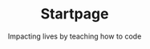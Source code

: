 ---
title: Startpage
subtitle: Impacting lives by teaching how to code
image: /img/start.jpg

intro:
  header: >-
    Over 65.3 million refugees in the world. Millions of vacant IT jobs due to
    digitalization. Two problems, one solution:
  text: A coding academy for refugees.

teaser_image:
  image: /img/IMG_2230-1.jpg

get_involved:
  content: >-
    ## Get Involved

    Powercoders is a coding academy for refugees. We believe that, in the 21st century, coding skills will help you to start a
    new life wherever you are forced to go.

    We offer a 3-month coding boot camp, followed by an internship. The ultimate
    goal of Powercoders is the permanent placement of trained refugees in IT
    companies and IT departments.

program:
  - header: Participant
    text: Are you a refugee eager to find your way into the IT industry?
    link: program/#participant
    link_text: apply now
    fade_in: Left
  - header: Coach
    text: Do you want to support a refugee in becoming successfully integrated in the local IT labor market?
    link: program/#coach
    link_text: apply as coach
    fade_in: Up
  - header: Trainer
    text: Are you an IT professional who likes to share their knowledge with newcomers?
    link: program/#trainer
    link_text: apply as trainer
    fade_in: Up
  - header: Company
    text: Are you an IT company looking for talent no matter from where it comes from?
    link: program/#company
    link_text: offer an intership
    fade_in: Right

latest:
  - header: Donate
    header_icon: fa-graduation-cap
    text: >-
        Powercoders is a non-profit organization. We rely on donations to continue our work
        helping refugees secure a better future.

    link: donate
    link_text: donate
    fade_in: Left

  - header: Wunsch-Schloss 2018
    header_icon: fa-tv
    text: >-
        Founder Christian Hirsig had the chance to address his wish to politics and economics at
        "Wunsch-Schloss 2018".

    link: https://youtu.be/h9V4SU6Ca1k?t=3601
    link_text: watch
    fade_in: Up

  - header:  Powercoders Story
    header_icon: fa-readme
    text: >-
        In 2014 Husam fled the war in Syria and is now interning at Swiss Life. This is his story.

    link: https://twitter.com/CNNMoneyCH/status/995331994224611328
    link_text: watch
    fade_in: Right

teaser_image2:
  image: /img/ted-zh.jpg
  text: A vacant IT job can be filled with a displaced person.

story:
  header: The Story of Powercoders
  text: >-
    “We all can do more, we all can do better.”


    Watch Chris, founder of Powercoders, at TED Zurich on how all was started.
  video_id: kILDP3NmA6A

partner:
  - image: /img/schweizerische-eidgenossenschaft.png
    name: Schweizerische Eidgenossenschaft
    link: https://www.sem.admin.ch
    size: Large

  - image: /img/arcas.jpg
    name: Arcas
    link: https://www.arcas-foundation.ch
    size: Large

  - image: /img/Adobe.png
    name: Adobe
    link: https://www.adobe.com
    size: Small

  - image: /img/impacthub.jpg
    name: ImpactHub
    link: http://www.impacthub.net
    size: Small
---